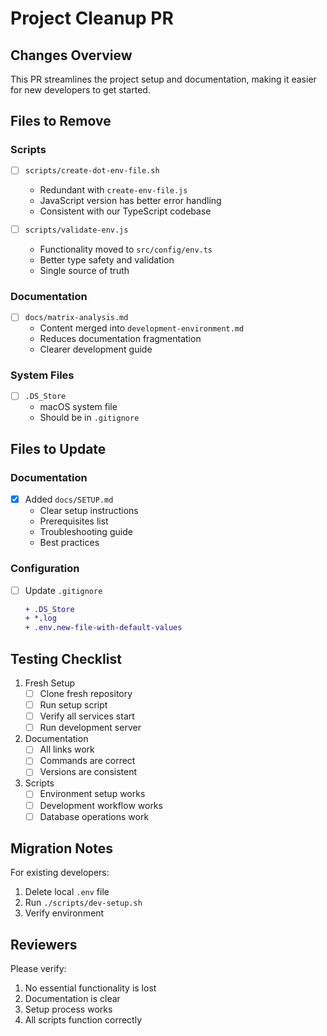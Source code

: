 # Project Cleanup PR

## Changes Overview

This PR streamlines the project setup and documentation, making it easier for new developers to get started.

## Files to Remove

### Scripts
- [ ] `scripts/create-dot-env-file.sh`
  - Redundant with `create-env-file.js`
  - JavaScript version has better error handling
  - Consistent with our TypeScript codebase

- [ ] `scripts/validate-env.js`
  - Functionality moved to `src/config/env.ts`
  - Better type safety and validation
  - Single source of truth

### Documentation
- [ ] `docs/matrix-analysis.md`
  - Content merged into `development-environment.md`
  - Reduces documentation fragmentation
  - Clearer development guide

### System Files
- [ ] `.DS_Store`
  - macOS system file
  - Should be in `.gitignore`

## Files to Update

### Documentation
- [x] Added `docs/SETUP.md`
  - Clear setup instructions
  - Prerequisites list
  - Troubleshooting guide
  - Best practices

### Configuration
- [ ] Update `.gitignore`
  ```diff
  + .DS_Store
  + *.log
  + .env.new-file-with-default-values
  ```

## Testing Checklist

1. Fresh Setup
   - [ ] Clone fresh repository
   - [ ] Run setup script
   - [ ] Verify all services start
   - [ ] Run development server

2. Documentation
   - [ ] All links work
   - [ ] Commands are correct
   - [ ] Versions are consistent

3. Scripts
   - [ ] Environment setup works
   - [ ] Development workflow works
   - [ ] Database operations work

## Migration Notes

For existing developers:
1. Delete local `.env` file
2. Run `./scripts/dev-setup.sh`
3. Verify environment

## Reviewers

Please verify:
1. No essential functionality is lost
2. Documentation is clear
3. Setup process works
4. All scripts function correctly 